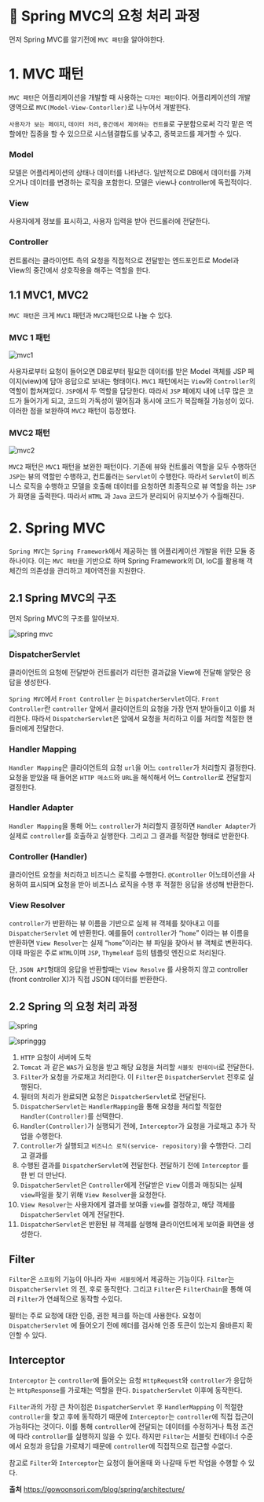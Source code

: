 # 📌 Spring MVC의 요청 처리 과정

먼저 Spring MVC를 알기전에 `MVC 패턴`을 알아야한다.

# 1. MVC 패턴

`MVC 패턴`은 어플리케이션을 개발할 때 사용하는 `디자인 패턴`이다. 어플리케이션의 개발 영역으로 `MVC(Model-View-Contorller)`로 나누어서 개발한다.

`사용자가 보는 페이지`, `데이터 처리`, `중간에서 제어하는 컨트롤`로 구분함으로써 각각 맡은 역할에만 집중을 할 수 있으므로 시스템결합도를 낮추고, 중복코드를 제거할 수 있다.

### Model

모델은 어플리케이션의 상태나 데이터를 나타낸다. 일반적으로 DB에서 데이터를 가져오거나 데이터를 변경하는 로직을 포함한다.  모델은 view나 controller에 독립적이다.

### View

사용자에게 정보를 표시하고, 사용자 입력을 받아 컨드롤러에 전달한다.

### Controller

컨트롤러는 클라이언트 측의 요청을 직접적으로 전달받는 엔드포인트로 Model과 View의 중간에서 상호작용을 해주는 역할을 한다.

## 1.1 MVC1, MVC2

`MVC 패턴`은 크게 `MVC1` 패턴과 `MVC2`패턴으로 나눌 수 있다.

### MVC 1 패턴

![mvc1](https://github.com/princenim/TIL/assets/59499600/965d3705-089f-4cee-a4fd-263c9551e8ed)

사용자로부터 요청이 들어오면 DB로부터 필요한 데이터를 받은 Model 객체를 JSP 페이지(view)에 담아 응답으로 보내는 형태이다. `MVC1` 패턴에서는 `View`와 `Controller`의 역할이 합쳐져있다. `JSP`에서 두 역할을 담당한다. 따라서 `JSP` 페에지 내에 너무 많은 코드가 들어가게 되고, 코드의 가독성이 떨어짐과 동시에 코드가 복잡해질 가능성이 있다. 이러한 점을 보완하여 `MVC2` 패턴이 등장했다.

### MVC2 패턴

![mvc2](https://github.com/princenim/TIL/assets/59499600/d867a4e8-0ec3-4793-b0ce-b7d036c7f027)

`MVC2` 패턴은 `MVC1` 패턴을 보완한 패턴이다. 기존에 뷰와 컨트롤러 역할을 모두 수행하던 `JSP`는 뷰의 역할만 수행하고, 컨트롤러는 `Servlet`이 수행한다. 따라서 `Servlet`이 비즈니스 로직을 수행하고 모델을 호출해 데이터를 요청하면 최종적으로 뷰 역할을 하는 `JSP`가 화명을 출력한다. 따라서 `HTML` 과 `Java` 코드가 분리되어 유지보수가 수월해진다.

# 2. Spring MVC

`Spring MVC`는 `Spring Framework`에서 제공하는 웹 어플리케이션 개발을 위한 모듈 중 하나이다. 이는 `MVC 패턴`을 기반으로 하며 Spring Framework의 DI, IoC를 활용해 객체간의 의존성을 관리하고 제어역전을 지원한다.

## 2.1 Spring MVC의 구조

먼저 Spring MVC의 구조를 알아보자.

![spring mvc ](https://github.com/princenim/TIL/assets/59499600/b7ff23e4-7041-4a63-97bc-218eecf452cf)

### DispatcherServlet

클라이언트의 요청에 전달받아 컨트롤러가 리턴한 결과값을 View에 전달해 알맞은 응답을 생성한다.

`Spring MVC`에서  `Front Controller` 는 `DispatcherServlet`이다. `Front Controller`란 `controller` 앞에서 클라이언트의 요청을 가장 먼저 받아들이고 이를 처리한다. 따라서 `DispatcherServlet`은 앞에서 요청을 처리하고 이를 처리할 적절한 핸들러에게 전달한다.

### Handler Mapping

`Handler Mapping`은 클라이언트의 요청 `url`을 어느 `controller`가 처리할지 결정한다. 요청을 받았을 때 들어온 `HTTP 메소드`와 `URL`을 해석해서 어느 `Controller`로 전달할지 결정한다.

### Handler Adapter

`Handler Mapping`을 통해 어느 `controller`가 처리할지 결정하면 `Handler Adapter`가 실제로 `controller`를 호출하고 실행한다. 그리고 그 결과를 적절한 형태로 반환한다.

### Controller (Handler)

클라이언트 요청을 처리하고 비즈니스 로직를 수행한다. `@Controller` 어노테이션을 사용하여 표시되며 요청을 받아 비즈니스 로직을 수행 후 적절한 응답을 생성해 반환한다.

### View Resolver

`controller`가 반환하는 뷰 이름을 기반으로 실제 뷰 객체를 찾아내고 이를 `DispatcherServlet` 에 반환한다. 예를들어 `controller`가 “`home`” 이라는 뷰 이름을 반환하면 `View Resolver`는 실제 “`home`”이라는 뷰 파일을 찾아서 뷰 객체로 변환하다. 이때 파일은 주로 `HTML`이며 `JSP`, `Thymeleaf` 등의 템플릿 엔진으로 처리된다.

단, `JSON API`형태의 응답을 반환할때는 `View Resolve` 를 사용하지 않고 controller (front controller X)가 직접 JSON 데이터를 반환한다.

## 2.2 Spring 의 요청 처리 과정

![spring](https://github.com/princenim/TIL/assets/59499600/07bfc1e2-a1d7-4150-8acb-587c7cd3abf8)

![springgg](https://github.com/princenim/TIL/assets/59499600/f0285048-6caa-4c91-bb08-7d2685321e37)

1. `HTTP` 요청이 서버에 도착
2. `Tomcat` 과 같은 `WAS`가 요청을 받고 해당 요청을 처리할 `서블릿 컨테이너`로 전달한다.
3. `Filter`가 요청을 가로채고 처리한다. 이 `Filter`은 `DispatcherServlet` 전후로 실행된다.
4. 필터의 처리가 완료되면 요청은 `DispatcherServlet`로 전달된다.
5. `DispatcherServlet`는 `HandlerMapping`을 통해 요청을 처리할 적절한 `Handler(Controller)`를 선택한다.
6. `Handler(Controller)`가 실행되기 전에, `Interceptor`가 요청을 가로채고 추가 작업을 수행한다.
7. `Controller`가 실행되고 `비즈니스 로직(service- repository)`을 수행한다. 그리고 결과를
8. 수행된 결과를 `DispatcherServlet`에 전달한다.  전달하기 전에 `Interceptor` 를 한 번 더 만난다.
9.  `DispatcherServlet`은 `Controller`에게 전달받은 `View` 이름과 매칭되는 실제 `view`파일을 찾기 위해 `View Resolver`을 요청한다.
10. `View Resolver`는 사용자에게 결과를 보여줄 `view`를 결정하고, 해당 객체를 `DispatcherServlet` 에게 전달한다.
11. `DispatcherServlet`은 반환된 뷰 객체를 실행해 클라이언트에게 보여줄 화면을 생성한다.

## Filter

`Filter`은 `스프링`의 기능이 아니라 자`바 서블릿`에서 제공하는 기능이다. `Filter`는 `DispatcherServlet` 의 전, 후로 동작한다. 그리고 `Filter`은 `FilterChain`을 통해 여러 `Filter`가 연쇄적으로 동작할 수있다.

필터는 주로 요청에 대한 인증, 권한 체크를 하는데 사용한다. 요청이 `DispatcherServlet` 에 들어오기 전에 헤더를 검사해 인증 토큰이 있는지 올바른지 확인할 수 있다.

## Interceptor

`Interceptor` 는 `controller`에 들어오는 요청 `HttpRequest`와 `controller`가 응답하는 `HttpResponse`를 가로채는 역할을 한다. `DispatcherServlet`  이후에 동작한다.

`Filter`과의 가장 큰 차이점은 `DispatcherServlet` 후 `HandlerMapping` 이 적절한 `controller`을 찾고 후에 동작하기 때문에 `Interceptor`는 `controller`에 직접 접근이 가능하다는 것이다. 이를 통해 `controller`에 전달되는 데이터를 수정하거나 특정 조건에 따라 `controller`를 실행하지 않을 수 있다. 하지만 `Filter`는 서블릿 컨테이너 수준에서 요청과 응답을 가로채기 때문에 `controller`에 직접적으로 접근할 수없다.

참고로 `Filter`와 `Interceptor`는 요청이 들어올때 와 나갈때 두번 작업을 수행할 수 있다.








**출처**
https://gowoonsori.com/blog/spring/architecture/